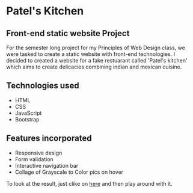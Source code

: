 # Patel's Kitchen

## Front-end static website Project
For the semester long project for my Principles of Web Design class, we were tasked to create a static website with front-end technologies.
I decided to created a website for a fake restuarant called 'Patel's kitchen' which aims to create delicacies combining indian and mexican cuisine.

## Technologies used
- HTML
- CSS
- JavaScript
- Bootstrap

## Features incorporated
- Responsive design
- Form validation
- Interactive navigation bar
- Collage of Grayscale to Color pics on hover

To look at the result, just clike on [here](https://pupat3l.github.io/Patel-s-Kitchen/) and then play around with it.
